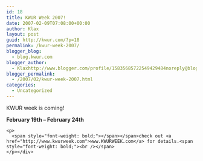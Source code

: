 ```yaml
---
id: 18
title: KWUR Week 2007!
date: 2007-02-09T07:08:00+00:00
author: Klax
layout: post
guid: http://kwur.com/?p=18
permalink: /kwur-week-2007/
blogger_blog:
  - blog.kwur.com
blogger_author:
  - Klaxhttp://www.blogger.com/profile/15835685722549429484noreply@blogger.com
blogger_permalink:
  - /2007/02/kwur-week-2007.html
categories:
  - Uncategorized
---
```

<div class="pf-content">
  <p>
    KWUR week is coming!
  </p>
  
  <p>
    <span style="font-weight: bold;">February 19th – February 24th</p> 
    
    <p>
      <span style="font-weight: bold;"></span></span>check out <a href="http://www.kwurweek.com">www.KWURWEEK.com</a> for details.<span style="font-weight: bold;"><br /></span>
    </p></div>